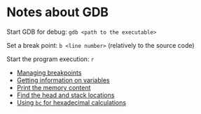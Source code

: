 # Notes about GDB

Start GDB for debug: `gdb <path to the executable>`

Set a break point: `b <line number>` (relatively to the source code)

Start the program execution: `r`

* [Managing breakpoints](doc/breakpoints.md)
* [Getting information on variables](doc/information-on-variables.md)
* [Print the memory content](doc/memory.md)
* [Find the head and stack locations](doc/proc.md)
* [Using `bc` for hexadecimal calculations](doc/bc.md)


